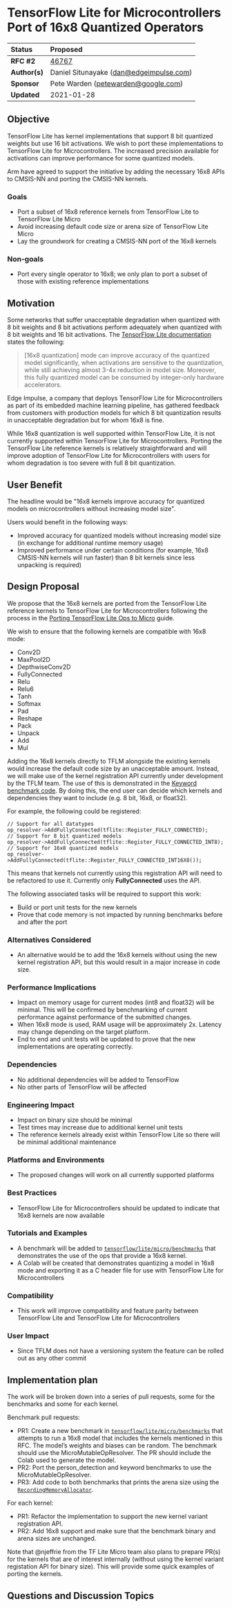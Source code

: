 <!-- mdformat off(b/169948621#comment2) -->
# TensorFlow Lite for Microcontrollers Port of 16x8 Quantized Operators

| Status        | Proposed                                                    |
:-------------- |:----------------------------------------------------------- |
| **RFC #2**    | [46767](https://github.com/tensorflow/tensorflow/pull/46767)|
| **Author(s)** | Daniel Situnayake (dan@edgeimpulse.com)                     |
| **Sponsor**   | Pete Warden (petewarden@google.com)                         |
| **Updated**   | 2021-01-28                                                  |

## Objective

TensorFlow Lite has kernel implementations that support 8 bit quantized weights
but use 16 bit activations. We wish to port these implementations to TensorFlow
Lite for Microcontrollers. The increased precision available for activations can
improve performance for some quantized models.

Arm have agreed to support the initiative by adding the necessary 16x8 APIs to
CMSIS-NN and porting the CMSIS-NN kernels.

### Goals
- Port a subset of 16x8 reference kernels from TensorFlow Lite to TensorFlow Lite Micro
- Avoid increasing default code size or arena size of TensorFlow Lite Micro
- Lay the groundwork for creating a CMSIS-NN port of the 16x8 kernels

### Non-goals
- Port every single operator to 16x8; we only plan to port a subset of those with existing reference implementations

## Motivation

Some networks that suffer unacceptable degradation when quantized with 8 bit weights
and 8 bit activations perform adequately when quantized with 8 bit weights and 16
bit activations. The [TensorFlow Lite documentation](https://www.tensorflow.org/lite/performance/post_training_integer_quant_16x8) states the following:

> [16x8 quantization] mode can improve accuracy of the quantized model significantly, when activations are sensitive to the quantization, while still achieving almost 3-4x reduction in model size. Moreover, this fully quantized model can be consumed by integer-only hardware accelerators.

Edge Impulse, a company that deploys TensorFlow Lite for Microcontrollers as part of its embedded
machine learning pipeline, has gathered feedback from customers with production models for which 8 bit
quantization results in unacceptable degradation but for whom 16x8 is fine.

While 16x8 quantization is well supported within TensorFlow Lite, it is not currently supported
within TensorFlow Lite for Microcontrollers. Porting the TensorFlow Lite reference kernels is
relatively straightforward and will improve adoption of TensorFlow Lite for Microcontrollers with users
for whom degradation is too severe with full 8 bit quantization.

## User Benefit

The headline would be "16x8 kernels improve accuracy for quantized models on microcontrollers without
increasing model size".

Users would benefit in the following ways:

- Improved accuracy for quantized models without increasing model size (in exchange for additional
  runtime memory usage)
- Improved performance under certain conditions (for example, 16x8 CMSIS-NN kernels will run faster)
  than 8 bit kernels since less unpacking is required)

## Design Proposal

We propose that the 16x8 kernels are ported from the TensorFlow Lite reference kernels to
TensorFlow Lite for Microcontrollers following the process in the [Porting TensorFlow Lite Ops to Micro](https://docs.google.com/document/d/1KLJTPWm4TUKB9YyIqFJl9VCP0ZMJDt_P8RNpRmwqMxw/edit#heading=h.5x0d5h95i329)
guide.

We wish to ensure that the following kernels are compatible with 16x8 mode:

- Conv2D
- MaxPool2D
- DepthwiseConv2D
- FullyConnected
- Relu
- Relu6
- Tanh
- Softmax
- Pad
- Reshape
- Pack
- Unpack
- Add
- Mul

Adding the 16x8 kernels directly to TFLM alongside the existing kernels would increase the default code size by an unacceptable amount. Instead, we will make use of the kernel registration API currently under development by the TFLM team. The use of this is demonstrated in the
[Keyword benchmark code](https://github.com/tensorflow/tensorflow/blob/a30d20b632b4ffbfd437ccf8ee205fef0917a3eb/tensorflow/lite/micro/benchmarks/keyword_benchmark.cc#L56).
By doing this, the end user can decide which kernels and dependencies they want to include (e.g. 8 bit, 16x8,
or float32).

For example, the following could be registered:

```
// Support for all datatypes
op_resolver->AddFullyConnected(tflite::Register_FULLY_CONNECTED);
// Support for 8 bit quantized models
op_resolver->AddFullyConnected(tflite::Register_FULLY_CONNECTED_INT8);
// Support for 16x8 quantized models
op_resolver->AddFullyConnected(tflite::Register_FULLY_CONNECTED_INT16X8());
```

This means that kernels not currently using this registration API will need to be refactored to use it. Currently only **FullyConnected** uses the API.

The following associated tasks will be required to support this work:

- Build or port unit tests for the new kernels
- Prove that code memory is not impacted by running benchmarks before and after the port

### Alternatives Considered
* An alternative would be to add the 16x8 kernels without using the new kernel registration API, but this would
  result in a major increase in code size.

### Performance Implications
- Impact on memory usage for current modes (int8 and float32) will be minimal. This will be confirmed by
  benchmarking of current performance against performance of the submitted changes.
- When 16x8 mode is used, RAM usage will be approximately 2x. Latency may change depending on the target
  platform.
- End to end and unit tests will be updated to prove that the new implementations are operating correctly.

### Dependencies
- No additional dependencies will be added to TensorFlow
- No other parts of TensorFlow will be affected

### Engineering Impact
- Impact on binary size should be minimal
- Test times may increase due to additional kernel unit tests
- The reference kernels already exist within TensorFlow Lite so there will be minimal additional maintenance

### Platforms and Environments
- The proposed changes will work on all currently supported platforms

### Best Practices
- TensorFlow Lite for Microcontrollers should be updated to indicate that 16x8 kernels are now available

### Tutorials and Examples
- A benchmark will be added to [`tensorflow/lite/micro/benchmarks`](https://github.com/tensorflow/tensorflow/tree/975335bc83bf3cb80a71a04ed407725508709808/tensorflow/lite/micro/benchmarks) that demonstrates the use of the ops that provide a 16x8 kernel.
- A Colab will be created that demonstrates quantizing a model in 16x8 mode and exporting it as a C header file for use with TensorFlow Lite for Microcontrollers

### Compatibility
- This work will improve compatibility and feature parity between TensorFlow Lite and TensorFlow Lite for Microcontrollers

### User Impact
- Since TFLM does not have a versioning system the feature can be rolled out as any other commit

## Implementation plan

The work will be broken down into a series of pull requests, some for the benchmarks and some for each kernel.

Benchmark pull requests:
- PR1: Create a new benchmark in [`tensorflow/lite/micro/benchmarks`](https://github.com/tensorflow/tensorflow/tree/975335bc83bf3cb80a71a04ed407725508709808/tensorflow/lite/micro/benchmarks) that attempts to run a 16x8 model that includes the kernels mentioned in this RFC. The model’s weights and biases can be random. The benchmark should use the MicroMutableOpResolver. The PR should include the Colab used to generate the model.
- PR2: Port the person_detection and keyword benchmarks to use the MicroMutableOpResolver.
- PR3: Add code to both benchmarks that prints the arena size using the [`RecordingMemoryAllocator`](https://github.com/tensorflow/tensorflow/blob/ee87d58a6504375c28f21ea303f0eefa29118c38/tensorflow/lite/micro/docs/memory_management.md#recording-memory-apis).

For each kernel:
- PR1: Refactor the implementation to support the new kernel variant registration API.
- PR2: Add 16x8 support and make sure that the benchmark binary and arena sizes are unchanged.

Note that @njeffrie from the TF Lite Micro team also plans to prepare PR(s) for the kernels that are of interest internally
(without using the kernel variant registation API for binary size). This will provide some quick examples of porting the kernels.

## Questions and Discussion Topics
